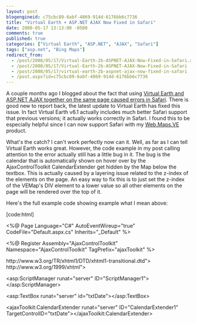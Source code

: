 ```yaml
---
layout: post
blogengineid: c75cbc89-6abf-4869-914d-6176bb6c7736
title: "Virtual Earth + ASP.NET AJAX Now Fixed in Safari"
date: 2008-05-17 13:13:00 -0500
comments: true
published: true
categories: ["Virtual Earth", "ASP.NET", "AJAX", "Safari"]
tags: ["asp.net", "Bing Maps"]
redirect_from: 
  - /post/2008/05/17/Virtual-Earth-2b-ASPNET-AJAX-Now-Fixed-in-Safari.aspx
  - /post/2008/05/17/Virtual-Earth-2b-ASPNET-AJAX-Now-Fixed-in-Safari
  - /post/2008/05/17/virtual-earth-2b-aspnet-ajax-now-fixed-in-safari
  - /post.aspx?id=c75cbc89-6abf-4869-914d-6176bb6c7736
---
```

<!-- more -->


A couple months ago I blogged about the fact that using <a href="/post.aspx?id=600a0bbc-5e22-4bd2-bef2-542d70e682b2">Virtual Earth and ASP.NET AJAX together on the same page caused errors in Safari</a>. There is good new to report back, the latest update to Virtual Earth has fixed this issue. In fact Virtual Earth v6.1 actually includes much better Safari support that previous versions; it actually works correctly in Safari. I found this to be especially helpful since I can now support Safari with my <a href="http://simplovation.com/page/webmapsve.aspx">Web.Maps.VE</a> product.



What&#39;s the catch? I can&#39;t work perfectly now can it. Well, as far as I can tell Virtual Earth works great. However, the code example in my post calling attention to the error actually still has a little bug in it. The bug is the calendar that is automatically shown on hover over by the AjaxControlToolkit CalendarExtender get hidden by the Map below the textbox. This is actually caused by a layering issue related to the z-index of the elements on the page. An easy way to fix this is to just set the z-index of the VEMap&#39;s DIV element to a lower value so all other elements on the page will be rendered over the top of it.



Here&#39;s the full example code showing example what I mean above:



[code:html]



<%@ Page Language=&quot;C#&quot; AutoEventWireup=&quot;true&quot;  CodeFile=&quot;Default.aspx.cs&quot; Inherits=&quot;_Default&quot; %>

<%@ Register Assembly=&quot;AjaxControlToolkit&quot; Namespace=&quot;AjaxControlToolkit&quot; TagPrefix=&quot;ajaxToolkit&quot; %>

<!DOCTYPE html PUBLIC &quot;-//W3C//DTD XHTML 1.0 Transitional//EN&quot; &quot;<a href="http://www.w3.org/TR/xhtml1/DTD/xhtml1-transitional.dtd">http://www.w3.org/TR/xhtml1/DTD/xhtml1-transitional.dtd</a>&quot;>

<html xmlns=&quot;<a href="http://www.w3.org/1999/xhtml">http://www.w3.org/1999/xhtml</a>&quot;>

<head id=&quot;Head1&quot; runat=&quot;server&quot;>

<title>Untitled Page</title>

<meta http-equiv=&quot;Content-Type&quot; content=&quot;text/html; charset=utf-8&quot;>

<script type=&quot;text/javascript&quot; src=&quot;<a href="http://dev.virtualearth.net/mapcontrol/mapcontrol.ashx?v=6.1&quot;></script">http://dev.virtualearth.net/mapcontrol/mapcontrol.ashx?v=6.1&quot;></script</a>>

<script type=&quot;text/javascript&quot;>

    var map = null;

    function GetMap()

    {

        map = new VEMap(&#39;myMap&#39;);

        map.LoadMap();

    }

</script>

</head>

<body onload=&quot;GetMap();&quot;>

<form id=&quot;form1&quot; runat=&quot;server&quot;>

<asp:ScriptManager runat=&quot;server&quot; ID=&quot;ScriptManager1&quot;></asp:ScriptManager>

<div>

<asp:TextBox runat=&quot;server&quot; id=&quot;txtDate&quot;></asp:TextBox>

<ajaxToolkit:CalendarExtender runat=&quot;server&quot; ID=&quot;CalendarExtender1&quot; TargetControlID=&quot;txtDate&quot;></ajaxToolkit:CalendarExtender>





<div id=&#39;myMap&#39; style=&quot;position:relative; width:400px; height:400px; z-index: -100;&quot;></div>

</div>

</form>

</body>

</html>



```

